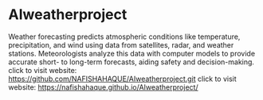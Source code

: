 # AIweatherproject
Weather forecasting predicts atmospheric conditions like temperature, precipitation, and wind using data from satellites, radar, and weather stations. Meteorologists analyze this data with computer models to provide accurate short- to long-term forecasts, aiding safety and decision-making.
click to visit website: https://github.com/NAFISHAHAQUE/AIweatherproject.git
click to visit website:  https://nafishahaque.github.io/AIweatherproject/
